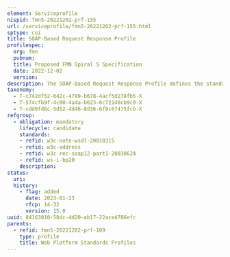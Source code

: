 ```yaml
---
element: Serviceprofile
nispid: fmn5-20221202-prf-155
url: /serviceprofile/fmn5-20221202-prf-155.html
sptype: coi
title: SOAP-Based Request Response Profile
profilespec:
  org: fmn
  pubnum: 
  title: Proposed FMN Spiral 5 Specification
  date: 2022-12-02
  version: 
description: The SOAP-Based Request Response Profile defines the standard interface for sending a SOAP Message from a Consumer to a Provider and returning the results. The profile covers only the call from a Consumer to the Provider using SOAP, and the response from the Provider. This details the structuring of the Message.
taxonomy:
  - T-c742df52-642c-4799-b678-4acf5d278fb5-X
  - T-574cfb9f-4c80-4a4a-b623-6c72146cb9c0-X
  - T-cdd0fd6c-5d52-4d46-8d36-6f9c67475fcb-X
refgroup:
  - obligation: mandatory
    lifecycle: candidate
    standards: 
    - refid: w3c-note-wsdl-20010315
    - refid: w3c-address
    - refid: w3c-rec-soap12-part1-20030624
    - refid: ws-i-bp20
    description: 
status:
  uri: 
  history: 
    - flag: added
      date: 2023-01-23
      rfcp: 14-32
      version: 15.0
uuid: 84163010-58dc-4d20-ab17-22ace4786efc
parents:
  - refid: fmn5-20221202-prf-109
    type: profile
    title: Web Platform Standards Profiles
---
```

